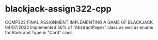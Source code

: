 # blackjack-assign322-cpp

COMP322 FINAL ASSIGNMENT
IMPLEMENTING A GAME OF BLACKJACK
04/07/2022 
Implemented 50% of "AbstractPlayer" class as well as enums for Rank and Type in "Card" class